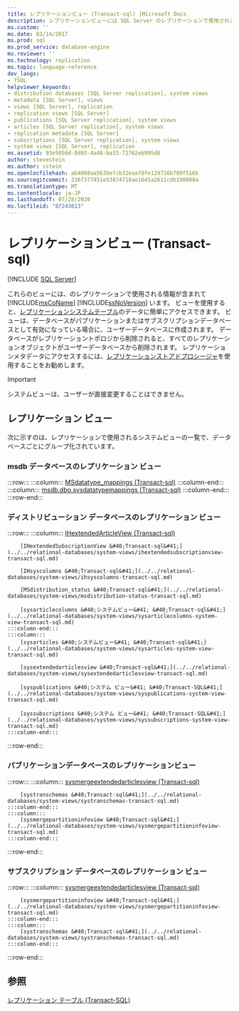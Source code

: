 ```yaml
---
title: レプリケーションビュー (Transact-sql) |Microsoft Docs
description: レプリケーションビューには SQL Server のレプリケーションで使用される情報が含まれます。 これらのビューでは、レプリケーション システム テーブルのデータに、容易にアクセスできます。
ms.custom: ''
ms.date: 03/14/2017
ms.prod: sql
ms.prod_service: database-engine
ms.reviewer: ''
ms.technology: replication
ms.topic: language-reference
dev_langs:
- TSQL
helpviewer_keywords:
- distribution databases [SQL Server replication], system views
- metadata [SQL Server], views
- views [SQL Server], replication
- replication views [SQL Server]
- publications [SQL Server replication], system views
- articles [SQL Server replication], system views
- replication metadata [SQL Server]
- subscriptions [SQL Server replication], system views
- system views [SQL Server], replication
ms.assetid: 93e5056d-0d93-4a48-ba33-72762eb995d8
author: stevestein
ms.author: sstein
ms.openlocfilehash: ab4088aa563befcb32eaaf8fe129716b789f516b
ms.sourcegitcommit: 216f377451e53874718ae1645a2611cdb198808a
ms.translationtype: MT
ms.contentlocale: ja-JP
ms.lasthandoff: 07/28/2020
ms.locfileid: "87243613"
---
```

# <a name="replication-views-transact-sql"></a>レプリケーションビュー (Transact-sql)
[!INCLUDE [SQL Server](../../includes/applies-to-version/sqlserver.md)]

  これらのビューには、のレプリケーションで使用される情報が含まれて [!INCLUDE[msCoName](../../includes/msconame-md.md)] [!INCLUDE[ssNoVersion](../../includes/ssnoversion-md.md)] います。 ビューを使用すると、[レプリケーションシステムテーブル](../../relational-databases/system-tables/replication-tables-transact-sql.md)のデータに簡単にアクセスできます。 ビューは、データベースがパブリケーションまたはサブスクリプションデータベースとして有効になっている場合に、ユーザーデータベースに作成されます。 データベースがレプリケーショントポロジから削除されると、すべてのレプリケーションオブジェクトがユーザーデータベースから削除されます。 レプリケーションメタデータにアクセスするには、[レプリケーションストアドプロシージャ](../../relational-databases/system-stored-procedures/replication-stored-procedures-transact-sql.md)を使用することをお勧めします。  
  
> [!IMPORTANT]  
>  システムビューは、ユーザーが直接変更することはできません。  
  
## <a name="replication-views"></a>レプリケーション ビュー  
 次に示すのは、レプリケーションで使用されるシステムビューの一覧で、データベースごとにグループ化されています。  
  
### <a name="replication-views-in-the-msdb-database"></a>msdb データベースのレプリケーション ビュー  

:::row:::
    :::column:::
        [MSdatatype_mappings &#40;Transact-sql&#41;](../../relational-databases/system-views/msdatatype-mappings-transact-sql.md)
    :::column-end:::
    :::column:::
        [msdb.dbo.sysdatatypemappings &#40;Transact-sql&#41;](../../relational-databases/system-views/sysdatatypemappings-transact-sql.md)
    :::column-end:::
:::row-end:::

### <a name="replication-views-in-the-distribution-database"></a>ディストリビューション データベースのレプリケーション ビュー  

:::row:::
    :::column:::
        [IHextendedArticleView &#40;Transact-sql&#41;](../../relational-databases/system-views/ihextendedarticleview-transact-sql.md)

        [IHextendedSubscriptionView &#40;Transact-sql&#41;](../../relational-databases/system-views/ihextendedsubscriptionview-transact-sql.md)

        [IHsyscolumns &#40;Transact-sql&#41;](../../relational-databases/system-views/ihsyscolumns-transact-sql.md)

        [MSdistribution_status &#40;Transact-sql&#41;](../../relational-databases/system-views/msdistribution-status-transact-sql.md)

        [sysarticlecolumns &#40;システムビュー&#41; &#40;Transact-sql&#41;](../../relational-databases/system-views/sysarticlecolumns-system-view-transact-sql.md)
    :::column-end:::
    :::column:::
        [sysarticles &#40;システムビュー&#41; &#40;Transact-sql&#41;](../../relational-databases/system-views/sysarticles-system-view-transact-sql.md)

        [sysextendedarticlesview &#40;Transact-sql&#41;](../../relational-databases/system-views/sysextendedarticlesview-transact-sql.md)

        [syspublications &#40;システム ビュー&#41; &#40;Transact-SQL&#41;](../../relational-databases/system-views/syspublications-system-view-transact-sql.md)

        [syssubscriptions &#40;システム ビュー&#41; &#40;Transact-SQL&#41;](../../relational-databases/system-views/syssubscriptions-system-view-transact-sql.md)
    :::column-end:::
:::row-end:::

### <a name="replication-views-in-the-publication-database"></a>パブリケーションデータベースのレプリケーションビュー  

:::row:::
    :::column:::
        [sysmergeextendedarticlesview &#40;Transact-sql&#41;](../../relational-databases/system-views/sysmergeextendedarticlesview-transact-sql.md)

        [systranschemas &#40;Transact-sql&#41;](../../relational-databases/system-views/systranschemas-transact-sql.md)
    :::column-end:::
    :::column:::
        [sysmergepartitioninfoview &#40;Transact-sql&#41;](../../relational-databases/system-views/sysmergepartitioninfoview-transact-sql.md)
    :::column-end:::
:::row-end:::

### <a name="replication-views-in-the-subscription-database"></a>サブスクリプション データベースのレプリケーション ビュー  

:::row:::
    :::column:::
        [sysmergeextendedarticlesview &#40;Transact-sql&#41;](../../relational-databases/system-views/sysmergeextendedarticlesview-transact-sql.md)

        [sysmergepartitioninfoview &#40;Transact-sql&#41;](../../relational-databases/system-views/sysmergepartitioninfoview-transact-sql.md)
    :::column-end:::
    :::column:::
        [systranschemas &#40;Transact-sql&#41;](../../relational-databases/system-views/systranschemas-transact-sql.md)
    :::column-end:::
:::row-end:::
  
## <a name="see-also"></a>参照  
 [レプリケーション テーブル &#40;Transact-SQL&#41;](../../relational-databases/system-tables/replication-tables-transact-sql.md)  
  
  
